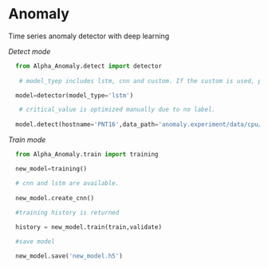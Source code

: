 # Anomaly
Time series anomaly detector with deep learning

*Detect mode*

```python
  from Alpha_Anomaly.detect import detector
  
   # model_tyep includes lstm, cnn and custom. If the custom is used, please provice th path to the model

  model=detector(model_type='lstm') 

   # critical_value is optimized manually due to no label.
   
  model.detect(hostname='PNT16',data_path='anomaly.experiment/data/cpu/PNT16/201901/CPU_ALL-20190115.csv',critical_value=-13.5)

```

*Train mode*

```python
  from Alpha_Anomaly.train import training

  new_model=training()

  # cnn and lstm are available.
  
  new_model.create_cnn()
  
  #training history is returned

  history = new_model.train(train,validate)

  #save model

  new_model.save('new_model.h5')

```
